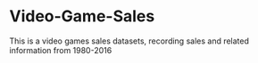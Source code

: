 # Video-Game-Sales
This is a video games sales datasets, recording sales and related information from 1980-2016
